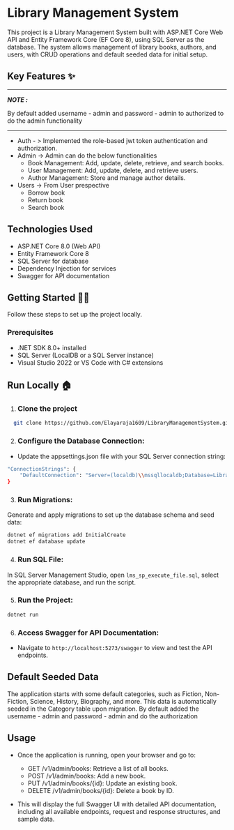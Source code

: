 # Library Management System
 This project is a Library Management System built with ASP.NET Core Web API and Entity Framework Core (EF Core 8), using SQL Server as the database. The system allows management of library books, authors, and users, with CRUD operations and default seeded data for initial setup.

 ## Key Features ✨
---
***NOTE :***

By default added username - admin and password - admin to authorized to do the admin functionality

---
 * Auth - > Implemented the role-based jwt token authentication and authorization.
 * Admin -> 
    Admin can do the below functionalities
    * Book Management: Add, update, delete, retrieve, and search books.
    * User Management: Add, update, delete, and retrieve users.
    * Author Management: Store and manage author details.
* Users -> From User prespective 
    * Borrow book
    * Return book
    * Search book

## Technologies Used
* ASP.NET Core 8.0 (Web API)
* Entity Framework Core 8
* SQL Server for database
* Dependency Injection for services
* Swagger for API documentation

## Getting Started 🧑‍💻
Follow these steps to set up the project locally.
### Prerequisites
* .NET SDK 8.0+ installed
* SQL Server (LocalDB or a SQL Server instance)
* Visual Studio 2022 or VS Code with C# extensions


## Run Locally 🏠  
1) ### Clone the project  

~~~bash  
  git clone https://github.com/Elayaraja1609/LibraryManagementSystem.git
~~~

2) ### Configure the Database Connection:
* Update the appsettings.json file with your SQL Server connection string:
~~~bash
"ConnectionStrings": {
    "DefaultConnection": "Server=(localdb)\\mssqllocaldb;Database=LibraryDB;Trusted_Connection=True;"
}
~~~
3) ### Run Migrations:
 Generate and apply migrations to set up the database schema and seed data:
~~~bash
dotnet ef migrations add InitialCreate
dotnet ef database update
~~~
4) ### Run SQL File:
In SQL Server Management Studio, open `lms_sp_execute_file.sql`, select the appropriate database, and run the script.

5) ### Run the Project:
~~~bash
dotnet run
~~~
6) ### Access Swagger for API Documentation:
* Navigate to `http://localhost:5273/swagger` to view and test the API endpoints.

## Default Seeded Data
The application starts with some default categories, such as Fiction, Non-Fiction, Science, History, Biography, and more. This data is automatically seeded in the Category table upon migration.
By default added the username - admin and password - admin and do the authorization

## Usage
* Once the application is running, open your browser and go to:

    * GET /v1/admin/books: Retrieve a list of all books.
    * POST /v1/admin/books: Add a new book.
    * PUT /v1/admin/books/{id}: Update an existing book.
    * DELETE /v1/admin/books/{id}: Delete a book by ID.
* This will display the full Swagger UI with detailed API documentation, including all available endpoints, request and response structures, and sample data.
